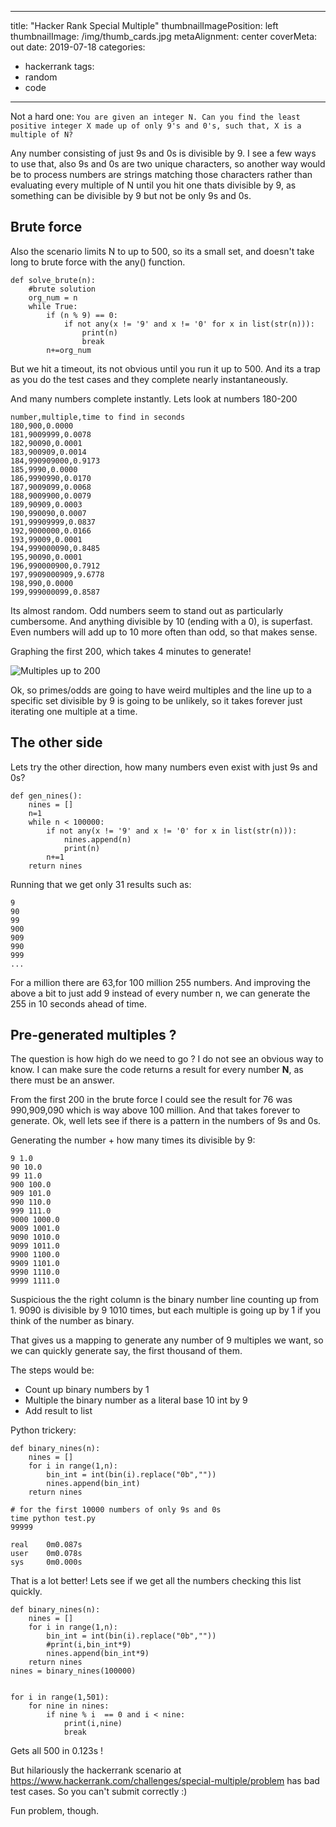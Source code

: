 
---
title: "Hacker Rank Special Multiple"
thumbnailImagePosition: left
thumbnailImage: /img/thumb_cards.jpg
metaAlignment: center
coverMeta: out
date: 2019-07-18
categories:
- hackerrank
tags:
- random
- code
---

Not a hard one: `You are given an integer N. Can you find the least positive integer X made up of only 9's and 0's, such that, X is a multiple of N?`

Any number consisting of just 9s and 0s is divisible by 9.  I see a few ways to use that, also 9s and 0s are two unique characters, so another way would be to process numbers are strings matching those characters rather than evaluating every multiple of N until you hit one thats divisible by 9, as something can be divisible by 9 but not be only 9s and 0s.


## Brute force

Also the scenario limits N to up to 500, so its a small set, and doesn't take long to brute force with the any() function.

```
def solve_brute(n):
    #brute solution
    org_num = n
    while True:
        if (n % 9) == 0:
            if not any(x != '9' and x != '0' for x in list(str(n))):
                print(n)
                break
        n+=org_num
```

But we hit a timeout, its not obvious until you run it up to 500. And its a trap as you do the test cases and they complete nearly instantaneously.

And many numbers complete instantly.  Lets look at numbers 180-200

```
number,multiple,time to find in seconds
180,900,0.0000
181,9009999,0.0078
182,90090,0.0001
183,900909,0.0014
184,990909000,0.9173
185,9990,0.0000
186,9990990,0.0170
187,9009099,0.0068
188,9009900,0.0079
189,90909,0.0003
190,990090,0.0007
191,99909999,0.0837
192,9000000,0.0166
193,99009,0.0001
194,999000090,0.8485
195,90090,0.0001
196,990000900,0.7912
197,9909000909,9.6778
198,990,0.0000
199,999000099,0.8587
```

Its almost random.  Odd numbers seem to stand out as particularly cumbersome.  And anything divisible by 10 (ending with a 0), is superfast.  Even numbers will add up to 10 more often than odd, so that makes sense.

Graphing the first 200, which takes 4 minutes to generate!

![Multiples up to 200](/img/multiples_graph.png)

Ok, so primes/odds are going to have weird multiples and the line up to a specific set divisible by 9 is going to be unlikely, so it takes forever just iterating one multiple at a time.

## The other side

Lets try the other direction, how many numbers even exist with just 9s and 0s?

```
def gen_nines():
    nines = []
    n=1
    while n < 100000:
        if not any(x != '9' and x != '0' for x in list(str(n))):
            nines.append(n)
            print(n)
        n+=1
    return nines
```

Running that we get only 31 results such as:

```
9
90
99
900
909
990
999
...
```

For a million there are 63,for 100 million 255 numbers.  And improving the above a bit to just add 9 instead of every number n, we can generate the 255 in 10 seconds ahead of time.  

## Pre-generated multiples ?

The question is how high do we need to go ? I do not see an obvious way to know. I can make sure the code returns a result for every number **N**, as there must be an answer.

From the first 200 in the brute force I could see the result for 76 was 990,909,090 which is way above 100 million.  And that takes forever to generate. Ok, well lets see if there is a pattern in the numbers of 9s and 0s.

Generating the number + how many times its divisible by 9:

```
9 1.0
90 10.0
99 11.0
900 100.0
909 101.0
990 110.0
999 111.0
9000 1000.0
9009 1001.0
9090 1010.0
9099 1011.0
9900 1100.0
9909 1101.0
9990 1110.0
9999 1111.0
```

Suspicious the the right column is the binary number line counting up from 1. 9090 is divisible by 9 1010 times, but each multiple is going up by 1 if you think of the number as binary.

That gives us a mapping to generate any number of 9 multiples we want, so we can quickly generate say, the first thousand of them.

The steps would be:

* Count up binary numbers by 1
* Multiple the binary number as a literal base 10 int by 9
* Add result to list

Python trickery:

```
def binary_nines(n):
    nines = []
    for i in range(1,n):
        bin_int = int(bin(i).replace("0b",""))
        nines.append(bin_int)
    return nines

# for the first 10000 numbers of only 9s and 0s
time python test.py
99999

real    0m0.087s
user    0m0.078s
sys     0m0.000s
```

That is a lot better! Lets see if we get all the numbers checking this list quickly.

```
def binary_nines(n):
    nines = []
    for i in range(1,n):
        bin_int = int(bin(i).replace("0b",""))
        #print(i,bin_int*9)
        nines.append(bin_int*9)
    return nines
nines = binary_nines(100000)


for i in range(1,501):
    for nine in nines:
        if nine % i  == 0 and i < nine:
            print(i,nine)
            break
```

Gets all 500 in 0.123s !

But hilariously the hackerrank scenario at https://www.hackerrank.com/challenges/special-multiple/problem has bad test cases.  So you can't submit correctly :)

Fun problem, though.
